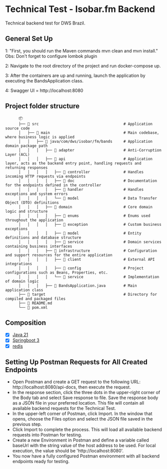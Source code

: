 # Technical Test - Isobar.fm Backend

Technical backend test for DWS Brazil.

## General Set Up

1: "First, you should run the Maven commands mvn clean and mvn install." Obs: Don't forget to configure lombok plugin

2: Navigate to the root directory of the project and run docker-compose up.

3: After the containers are up and running, launch the application by executing the BandsApplication class.

4: Swagger UI = http://localhost:8080

## **Project folder structure**

```
      📦
      ├── 📁 src                                      # Application source code
      │   ├── 📁 main                                 # Main codebase, where business logic is applied
      │   │   ├── 📁 java/com/dws/isobar/fm/bands     # Application domain package path
      │   │   │   ├── 📁 adapter                      # Anti-Corruption Layer (ACL)
      │   │   │   ├── 📁 api                          # Application layer, acts as the backend entry point, handling requests and returning responses
      │   │   │   │   ├── 📁 controller               # Handles incoming HTTP requests via endpoints
      │   │   │   │   ├── 📁 doc                      # Documentation for the endpoints defined in the controller
      │   │   │   │   ├── 📁 handler                  # Handles exceptions and system errors
      │   │   │   │   └── 📁 model                    # Data Transfer Object (DTO) definitions
      │   │   │   ├── 📁 domain                       # Core domain logic and structure
      │   │   │   │   ├── 📁 enums                    # Enums used throughout the application
      │   │   │   │   ├── 📁 exception                # Custom business exceptions
      │   │   │   │   ├── 📁 model                    # Entity definitions and database structure
      │   │   │   │   ├── 📁 service                  # Domain services containing business interfaces
      │   │   │   ├── 📁 infrastructure               # Configuration and support resources for the entire application
      │   │   │   │   ├── 📁 client                   # External API integrations
      │   │   │   │   ├── 📁 config                   # Project configurations such as Beans, Properties, etc.
      │   │   │   │   └── 📁 service                  # Implementation of domain logic
      │   │   │   ├── 📄 BandsApplication.java        # Main application class
      ├── 📁 target                                   # Directory for compiled and packaged files
      ├── 📄 README.md
      └── 📄 pom.xml
```

## **Composition**

- [x] [Java 21](https://docs.oracle.com/en/java/javase/21/)
- [x] [Springboot 3](https://spring.io/projects/spring-boot)
- [x] [redis](https://redis.io/)

##  Setting Up Postman Requests for All Created Endpoints

- Open Postman and create a GET request to the following URL: http://localhost:8080/api-docs, then execute the request.
- In the response section, click the three dots in the upper-right corner of the Body tab and select Save response to file. Save the response body as a JSON file in your preferred location. This file will contain all available backend requests for the Technical Test.
- In the upper-left corner of Postman, click Import. In the window that opens, choose the Files option and select the JSON file saved in the previous step.
- Click Import to complete the process. This will load all available backend requests into Postman for testing.
- Create a new Environment in Postman and define a variable called baseUrl with the string value of the host address to be used. For local execution, the value should be 'http://localhost:8080'.
- You now have a fully configured Postman environment with all backend endpoints ready for testing.
